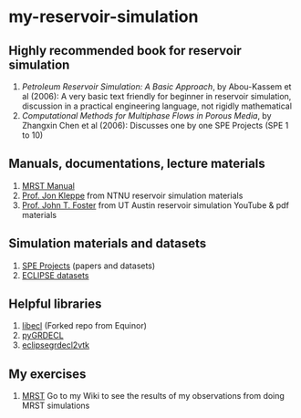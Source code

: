 # my-reservoir-simulation

## Highly recommended book for reservoir simulation
1. *Petroleum Reservoir Simulation: A Basic Approach*, by Abou-Kassem et al (2006): A very basic text friendly for beginner in reservoir simulation, discussion in a practical engineering language, not rigidly mathematical
2. *Computational Methods for Multiphase Flows in Porous Media*, by Zhangxin Chen et al (2006): Discusses one by one SPE Projects (SPE 1 to 10)

## Manuals, documentations, lecture materials
1. [MRST Manual](https://www.sintef.no/contentassets/2551f5f85547478590ceca14bc13ad51/index.html)
2. [Prof. Jon Kleppe](http://www.ipt.ntnu.no/~kleppe/TPG4160/index.html) from NTNU reservoir simulation materials
3. [Prof. John T. Foster](https://www.youtube.com/channel/UCkCwNnLZnRoaHYFyKTdySDw) from UT Austin reservoir simulation YouTube & pdf materials

## Simulation materials and datasets
1. [SPE Projects](http://www.ipt.ntnu.no/~kleppe/pub/SPE-COMPARATIVE/) (papers and datasets)
2. [ECLIPSE datasets](https://github.com/yohanesnuwara/reservoir-simulation/tree/master/grdecl-datasets) 

## Helpful libraries
1. [libecl](https://github.com/yohanesnuwara/libecl) (Forked repo from Equinor)
2. [pyGRDECL](https://github.com/BinWang0213/PyGRDECL)
3. [eclipsegrdecl2vtk](https://github.com/mvanmoer/eclipsegrdecl2vtk)

## My exercises
1. [MRST](https://github.com/yohanesnuwara/reservoir-simulation/tree/master/mrst) Go to my Wiki to see the results of my observations from doing MRST simulations
